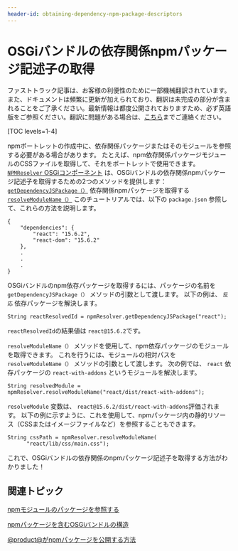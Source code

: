```yaml
---
header-id: obtaining-dependency-npm-package-descriptors
---
```


# OSGiバンドルの依存関係npmパッケージ記述子の取得

<p class="alert alert-info"><span class="wysiwyg-color-blue120">ファストトラック記事は、お客様の利便性のために一部機械翻訳されています。また、ドキュメントは頻繁に更新が加えられており、翻訳は未完成の部分が含まれることをご了承ください。最新情報は都度公開されておりますため、必ず英語版をご参照ください。翻訳に問題がある場合は、<a href="mailto:support-content-jp@liferay.com">こちら</a>までご連絡ください。</span></p>

[TOC levels=1-4]

npmポートレットの作成中に、依存関係パッケージまたはそのモジュールを参照する必要がある場合があります。 たとえば、npm依存関係パッケージモジュールのCSSファイルを取得して、それをポートレットで使用できます。 [`NPMResolver` OSGiコンポーネント](@app-ref@/foundation/latest/javadocs/com/liferay/frontend/js/loader/modules/extender/npm/NPMResolver.html) は、OSGiバンドルの依存関係npmパッケージ記述子を取得するための2つのメソッドを提供します： [`getDependencyJSPackage（）`](@app-ref@/foundation/latest/javadocs/com/liferay/frontend/js/loader/modules/extender/npm/NPMResolver.html#getDependencyJSPackage) 依存関係npmパッケージを取得する [`resolveModuleName（）`](@app-ref@/foundation/latest/javadocs/com/liferay/frontend/js/loader/modules/extender/npm/NPMResolver.html#resolveModuleName) このチュートリアルでは、以下の `package.json` 参照して、これらの方法を説明します。

    {
        "dependencies": {
            "react": "15.6.2",
            "react-dom": "15.6.2"
        },
        .
        .
        .
    }

OSGiバンドルのnpm依存パッケージを取得するには、パッケージの名前を `getDependencyJSPackage（）` メソッドの引数として渡します。 以下の例は、 `反応` 依存パッケージを解決します。

    String reactResolvedId = npmResolver.getDependencyJSPackage("react");

`reactResolvedId`の結果値は `react@15.6.2`です。

`resolveModuleName（）` メソッドを使用して、npm依存パッケージのモジュールを取得できます。 これを行うには、モジュールの相対パスを `resolveModuleName（）` メソッドの引数として渡します。 次の例では、 `react` 依存パッケージの `react-with-addons` というモジュールを解決します。

    String resolvedModule = 
    npmResolver.resolveModuleName("react/dist/react-with-addons");

`resolveModule` 変数は、 `react@15.6.2/dist/react-with-addons`評価されます。 以下の例に示すように、これを使用して、npmパッケージ内の静的リソース（CSSまたはイメージファイルなど）を参照することもできます。

``` 
String cssPath = npmResolver.resolveModuleName(
      "react/lib/css/main.css"); 
```

これで、OSGiバンドルの依存関係のnpmパッケージ記述子を取得する方法がわかりました！

## 関連トピック

[npmモジュールのパッケージを参照する](/docs/7-1/tutorials/-/knowledge_base/t/referencing-an-npm-modules-package)

[npmパッケージを含むOSGiバンドルの構造](/docs/7-1/reference/-/knowledge_base/r/the-structure-of-osgi-bundles-containing-npm-packages)

[@product@がnpmパッケージを公開する方法](/docs/7-1/reference/-/knowledge_base/r/how-liferay-portal-publishes-npm-packages)
